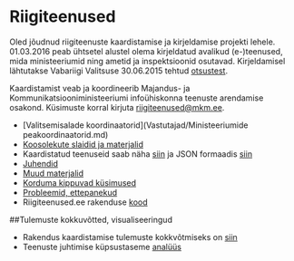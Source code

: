 # Riigiteenused
Oled jõudnud riigiteenuste kaardistamise ja kirjeldamise projekti lehele. 01.03.2016 peab ühtsetel alustel olema kirjeldatud avalikud (e-)teenused, mida ministeeriumid ning ametid ja inspektsioonid osutavad. Kirjeldamisel lähtutakse Vabariigi Valitsuse 30.06.2015 tehtud [otsustest](https://www.mkm.ee/sites/default/files/avalike_teenuste_omanike_maaratlemise_analyys_ja_ettepanekud.pdf "https://www.mkm.ee/sites/default/files/avalike_teenuste_omanike_maaratlemise_analyys_ja_ettepanekud.pdf").

Kaardistamist veab ja koordineerib Majandus- ja Kommunikatsiooniministeeriumi infoühiskonna teenuste arendamise osakond. Küsimuste korral kirjuta riigiteenused@mkm.ee.

- [Valitsemisalade koordinaatorid](Vastutajad/Ministeeriumide peakoordinaatorid.md)
- [Koosolekute slaidid ja materjalid](https://github.com/MKM-ITAO/riigiteenused/tree/master/Koosolekute%20materjalid/ "https://github.com/MKM-ITAO/riigiteenused/tree/master/Koosolekute%20materjalid/")
- Kaardistatud teenuseid saab näha [siin](https://www.mkm.ee/et/teenuste-otsing "https://www.mkm.ee/et/teenuste-otsing") ja JSON formaadis [siin](https://www.riigiteenused.ee/api/et/all "https://www.riigiteenused.ee/api/et/all")
- [Juhendid](https://github.com/MKM-ITAO/riigiteenused/tree/master/Juhendid "https://github.com/MKM-ITAO/riigiteenused/tree/master/Juhendid")
- [Muud materjalid](https://github.com/MKM-ITAO/riigiteenused/tree/master/Muud%20materjalid "https://github.com/MKM-ITAO/riigiteenused/tree/master/Muud%20materjalid")
- [Korduma kippuvad küsimused](https://github.com/MKM-ITAO/riigiteenused/blob/master/Korduma%20kippuvad%20k%C3%BCsimused/korduma%20kippuvad%20k%C3%BCsimused.md "https://github.com/MKM-ITAO/riigiteenused/blob/master/Korduma%20kippuvad%20k%C3%BCsimused/korduma%20kippuvad%20k%C3%BCsimused.md")
- [Probleemid, ettepanekud](https://github.com/MKM-ITAO/riigiteenused/issues "https://github.com/MKM-ITAO/riigiteenused/issues")
- Riigiteenused.ee rakenduse [kood](https://github.com/MKM-ITAO/riigiteenused_kood)

##Tulemuste kokkuvõtted, visualiseeringud

- Rakendus kaardistamise tulemuste kokkvõtmiseks on [siin](https://ristohinno.shinyapps.io/Riigiteenused_dashboard "https://ristohinno.shinyapps.io/Riigiteenused_dashboard")
- Teenuste juhtimise küpsustaseme [analüüs](https://rpubs.com/RRisto/kupsus "https://rpubs.com/RRisto/kupsus")

